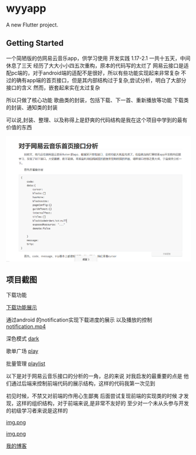 # wyyapp

A new Flutter project.

## Getting Started

一个简陋版的仿网易云音乐app，供学习使用
开发实践
1.17-2.1 一共十五天，中间休息了三天
经历了大大小小四五次重构，原本的代码写的太烂了
网易云接口是适配pc端的，对于android端的适配不是很好，所以有些功能实现起来非常复杂
不过的确有app端的首页接口，但是其内部结构过于复杂,尝试分析，明白了大部分接口的含义
然而，嵌套起来实在太过复杂

所以只做了核心功能
歌曲类的封装，包括下载、下一首、重新播放等功能
下载类的封装、通知类的封装

可以说,封装、整理、以及称得上是舒爽的代码结构是我在这个项目中学到的最有价值的东西

![img.png](source/analyze.png)

## 项目截图

下载功能

[下载功能展示](source/download.mp4)

通过android 的notification实现下载进度的展示 以及播放的控制
[notification.mp4](source/notificationAmusiclist.mp4)

深色模式
[dark](source/darkmode.mp4)

歌单广场
[play](source/playsq.mp4)

批量管理
[playlist](source/addtoplaylist.mp4)

以下是对于网易云音乐接口的分析的一角，总的来说
对我启发的最重要的点是
他们通过后端来控制前端代码的展示结构，这样的代码我第一次见到

初见时候，不禁又对前端的作用心生鄙夷
后面尝试复现前端的实现类的时候
才发现，这样的组织结构，对于前端来说,是非常不友好的
至少对一个未从头参与开发的初级学习者来说是这样的

[img.png](source/img.png)

[img.png](source/img23.png)

[我的博客](https://www.holdme.fun/)